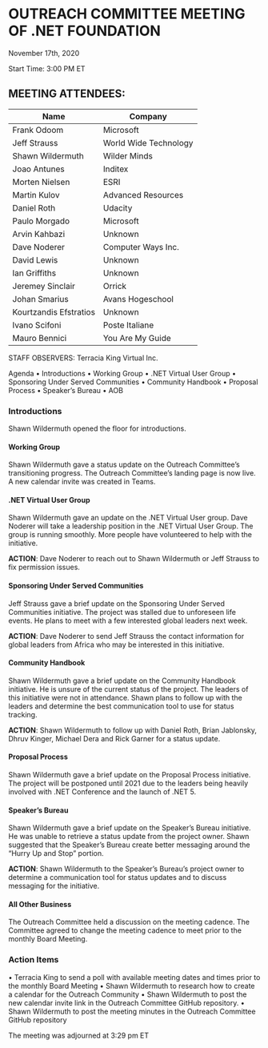 # OUTREACH COMMITTEE MEETING OF .NET FOUNDATION 
November 17th, 2020

Start Time: 3:00 PM ET

## MEETING ATTENDEES:
| Name                   | Company         |
|------------------------|-----------------|
| Frank Odoom            | Microsoft       |
| Jeff Strauss           | World Wide Technology |
| Shawn Wildermuth       | Wilder Minds |
| Joao Antunes           | Inditex |
| Morten Nielsen         | ESRI |
| Martin Kulov           | Advanced Resources |
| Daniel Roth            | Udacity |
| Paulo Morgado          | Microsoft |
| Arvin Kahbazi          | Unknown |
| Dave Noderer           | Computer Ways Inc. |
| David Lewis            | Unknown |
| Ian Griffiths          | Unknown |
| Jeremey Sinclair       | Orrick |
| Johan Smarius          | Avans Hogeschool |
| Kourtzandis Efstratios | Unknown |
| Ivano Scifoni          | Poste Italiane |
| Mauro Bennici          | You Are My Guide

STAFF OBSERVERS: 
Terracia King	Virtual Inc.

Agenda
•	Introductions
•	Working Group
•	.NET Virtual User Group
•	Sponsoring Under Served Communities
•	Community Handbook
•	Proposal Process
•	Speaker’s Bureau
•	AOB


### Introductions

Shawn Wildermuth opened the floor for introductions. 


#### Working Group

Shawn Wildermuth gave a status update on the Outreach Committee’s transitioning progress. The Outreach Committee’s landing page is now live. A new calendar invite was created in Teams. 


#### .NET Virtual User Group

Shawn Wildermuth gave an update on the .NET Virtual User group. Dave Noderer will take a leadership position in the .NET Virtual User Group. The group is running smoothly. More people have volunteered to help with the initiative.

**ACTION**: Dave Noderer to reach out to Shawn Wildermuth or Jeff Strauss to fix permission issues. 

#### Sponsoring Under Served Communities

Jeff Strauss gave a brief update on the Sponsoring Under Served Communities initiative. The project was stalled due to unforeseen life events. He plans to meet with a few interested global leaders next week. 

**ACTION**: Dave Noderer to send Jeff Strauss the contact information for global leaders from Africa who may be interested in this initiative. 

#### Community Handbook

Shawn Wildermuth gave a brief update on the Community Handbook initiative. He is unsure of the current status of the project. The leaders of this initiative were not in attendance. Shawn plans to follow up with the leaders and determine the best communication tool to use for status tracking. 

**ACTION**: Shawn Wildermuth to follow up with Daniel Roth, Brian Jablonsky, Dhruv Kinger, Michael Dera and Rick Garner for a status update.

#### Proposal Process

Shawn Wildermuth gave a brief update on the Proposal Process initiative. The project will be postponed until 2021 due to the leaders being heavily involved with .NET Conference and the launch of .NET 5. 

#### Speaker’s Bureau

Shawn Wildermuth gave a brief update on the Speaker’s Bureau initiative. He was unable to retrieve a status update from the project owner. Shawn suggested that the Speaker’s Bureau create better messaging around the “Hurry Up and Stop” portion. 

**ACTION**: Shawn Wildermuth to the Speaker’s Bureau’s project owner to determine a communication tool for status updates and to discuss messaging for the initiative. 

#### All Other Business

The Outreach Committee held a discussion on the meeting cadence. The Committee agreed to change the meeting cadence to meet prior to the monthly Board Meeting. 

### Action Items
•	Terracia King to send a poll with available meeting dates and times prior to the monthly Board Meeting
•	Shawn Wildermuth to research how to create a calendar for the Outreach Community
•	Shawn Wildermuth to post the new calendar invite link in the Outreach Committee GitHub repository. 
•	Shawn Wildermuth to post the meeting minutes in the Outreach Committee GitHub repository

The meeting was adjourned at 3:29 pm ET
